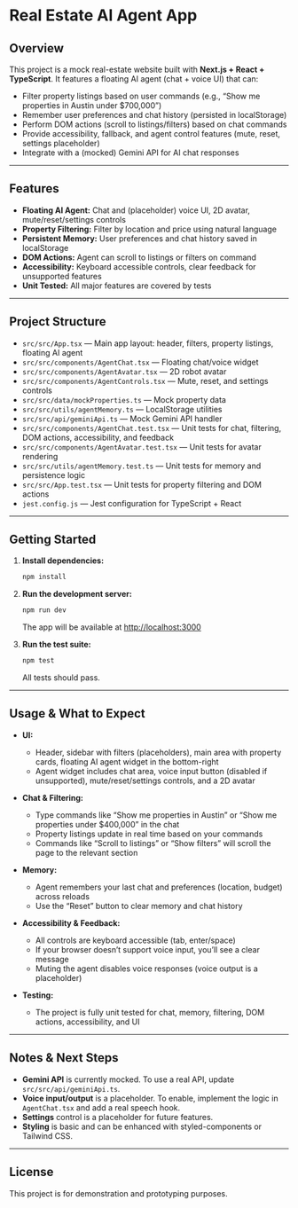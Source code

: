 # Real Estate AI Agent App

## Overview

This project is a mock real-estate website built with **Next.js + React + TypeScript**. It features a floating AI agent (chat + voice UI) that can:
- Filter property listings based on user commands (e.g., “Show me properties in Austin under $700,000”)
- Remember user preferences and chat history (persisted in localStorage)
- Perform DOM actions (scroll to listings/filters) based on chat commands
- Provide accessibility, fallback, and agent control features (mute, reset, settings placeholder)
- Integrate with a (mocked) Gemini API for AI chat responses

---

## Features
- **Floating AI Agent:** Chat and (placeholder) voice UI, 2D avatar, mute/reset/settings controls
- **Property Filtering:** Filter by location and price using natural language
- **Persistent Memory:** User preferences and chat history saved in localStorage
- **DOM Actions:** Agent can scroll to listings or filters on command
- **Accessibility:** Keyboard accessible controls, clear feedback for unsupported features
- **Unit Tested:** All major features are covered by tests

---

## Project Structure

- `src/src/App.tsx` — Main app layout: header, filters, property listings, floating AI agent
- `src/src/components/AgentChat.tsx` — Floating chat/voice widget
- `src/src/components/AgentAvatar.tsx` — 2D robot avatar
- `src/src/components/AgentControls.tsx` — Mute, reset, and settings controls
- `src/src/data/mockProperties.ts` — Mock property data
- `src/src/utils/agentMemory.ts` — LocalStorage utilities
- `src/src/api/geminiApi.ts` — Mock Gemini API handler
- `src/src/components/AgentChat.test.tsx` — Unit tests for chat, filtering, DOM actions, accessibility, and feedback
- `src/src/components/AgentAvatar.test.tsx` — Unit tests for avatar rendering
- `src/src/utils/agentMemory.test.ts` — Unit tests for memory and persistence logic
- `src/src/App.test.tsx` — Unit tests for property filtering and DOM actions
- `jest.config.js` — Jest configuration for TypeScript + React

---

## Getting Started

1. **Install dependencies:**
   ```sh
   npm install
   ```

2. **Run the development server:**
   ```sh
   npm run dev
   ```
   The app will be available at [http://localhost:3000](http://localhost:3000)

3. **Run the test suite:**
   ```sh
   npm test
   ```
   All tests should pass.

---

## Usage & What to Expect

- **UI:**
  - Header, sidebar with filters (placeholders), main area with property cards, floating AI agent widget in the bottom-right
  - Agent widget includes chat area, voice input button (disabled if unsupported), mute/reset/settings controls, and a 2D avatar

- **Chat & Filtering:**
  - Type commands like “Show me properties in Austin” or “Show me properties under $400,000” in the chat
  - Property listings update in real time based on your commands
  - Commands like “Scroll to listings” or “Show filters” will scroll the page to the relevant section

- **Memory:**
  - Agent remembers your last chat and preferences (location, budget) across reloads
  - Use the “Reset” button to clear memory and chat history

- **Accessibility & Feedback:**
  - All controls are keyboard accessible (tab, enter/space)
  - If your browser doesn’t support voice input, you’ll see a clear message
  - Muting the agent disables voice responses (voice output is a placeholder)

- **Testing:**
  - The project is fully unit tested for chat, memory, filtering, DOM actions, accessibility, and UI

---

## Notes & Next Steps

- **Gemini API** is currently mocked. To use a real API, update `src/src/api/geminiApi.ts`.
- **Voice input/output** is a placeholder. To enable, implement the logic in `AgentChat.tsx` and add a real speech hook.
- **Settings** control is a placeholder for future features.
- **Styling** is basic and can be enhanced with styled-components or Tailwind CSS.

---

## License

This project is for demonstration and prototyping purposes.
